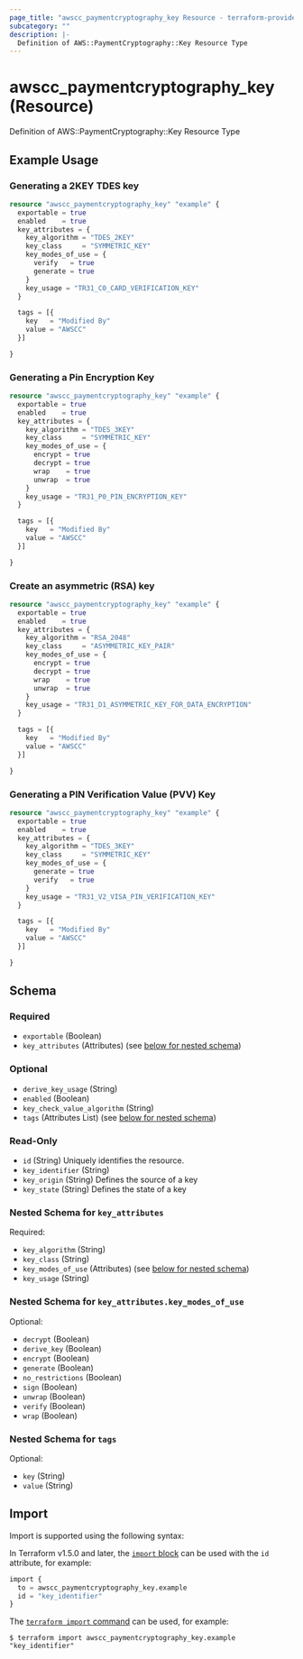 ```yaml
---
page_title: "awscc_paymentcryptography_key Resource - terraform-provider-awscc"
subcategory: ""
description: |-
  Definition of AWS::PaymentCryptography::Key Resource Type
---
```


# awscc_paymentcryptography_key (Resource)

Definition of AWS::PaymentCryptography::Key Resource Type

## Example Usage

### Generating a 2KEY TDES key

```terraform
resource "awscc_paymentcryptography_key" "example" {
  exportable = true
  enabled    = true
  key_attributes = {
    key_algorithm = "TDES_2KEY"
    key_class     = "SYMMETRIC_KEY"
    key_modes_of_use = {
      verify   = true
      generate = true
    }
    key_usage = "TR31_C0_CARD_VERIFICATION_KEY"
  }

  tags = [{
    key   = "Modified By"
    value = "AWSCC"
  }]

}
```

### Generating a Pin Encryption Key

```terraform
resource "awscc_paymentcryptography_key" "example" {
  exportable = true
  enabled    = true
  key_attributes = {
    key_algorithm = "TDES_3KEY"
    key_class     = "SYMMETRIC_KEY"
    key_modes_of_use = {
      encrypt = true
      decrypt = true
      wrap    = true
      unwrap  = true
    }
    key_usage = "TR31_P0_PIN_ENCRYPTION_KEY"
  }

  tags = [{
    key   = "Modified By"
    value = "AWSCC"
  }]

}
```

### Create an asymmetric (RSA) key

```terraform
resource "awscc_paymentcryptography_key" "example" {
  exportable = true
  enabled    = true
  key_attributes = {
    key_algorithm = "RSA_2048"
    key_class     = "ASYMMETRIC_KEY_PAIR"
    key_modes_of_use = {
      encrypt = true
      decrypt = true
      wrap    = true
      unwrap  = true
    }
    key_usage = "TR31_D1_ASYMMETRIC_KEY_FOR_DATA_ENCRYPTION"
  }

  tags = [{
    key   = "Modified By"
    value = "AWSCC"
  }]

}
```

### Generating a PIN Verification Value (PVV) Key

```terraform
resource "awscc_paymentcryptography_key" "example" {
  exportable = true
  enabled    = true
  key_attributes = {
    key_algorithm = "TDES_3KEY"
    key_class     = "SYMMETRIC_KEY"
    key_modes_of_use = {
      generate = true
      verify   = true
    }
    key_usage = "TR31_V2_VISA_PIN_VERIFICATION_KEY"
  }

  tags = [{
    key   = "Modified By"
    value = "AWSCC"
  }]

}
```

<!-- schema generated by tfplugindocs -->
## Schema

### Required

- `exportable` (Boolean)
- `key_attributes` (Attributes) (see [below for nested schema](#nestedatt--key_attributes))

### Optional

- `derive_key_usage` (String)
- `enabled` (Boolean)
- `key_check_value_algorithm` (String)
- `tags` (Attributes List) (see [below for nested schema](#nestedatt--tags))

### Read-Only

- `id` (String) Uniquely identifies the resource.
- `key_identifier` (String)
- `key_origin` (String) Defines the source of a key
- `key_state` (String) Defines the state of a key

<a id="nestedatt--key_attributes"></a>
### Nested Schema for `key_attributes`

Required:

- `key_algorithm` (String)
- `key_class` (String)
- `key_modes_of_use` (Attributes) (see [below for nested schema](#nestedatt--key_attributes--key_modes_of_use))
- `key_usage` (String)

<a id="nestedatt--key_attributes--key_modes_of_use"></a>
### Nested Schema for `key_attributes.key_modes_of_use`

Optional:

- `decrypt` (Boolean)
- `derive_key` (Boolean)
- `encrypt` (Boolean)
- `generate` (Boolean)
- `no_restrictions` (Boolean)
- `sign` (Boolean)
- `unwrap` (Boolean)
- `verify` (Boolean)
- `wrap` (Boolean)



<a id="nestedatt--tags"></a>
### Nested Schema for `tags`

Optional:

- `key` (String)
- `value` (String)

## Import

Import is supported using the following syntax:

In Terraform v1.5.0 and later, the [`import` block](https://developer.hashicorp.com/terraform/language/import) can be used with the `id` attribute, for example:

```terraform
import {
  to = awscc_paymentcryptography_key.example
  id = "key_identifier"
}
```

The [`terraform import` command](https://developer.hashicorp.com/terraform/cli/commands/import) can be used, for example:

```shell
$ terraform import awscc_paymentcryptography_key.example "key_identifier"
```